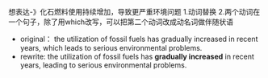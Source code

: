 想表达-》化石燃料使用持续增加，导致更严重环境问题
1.动词替换
2.两个动词在一个句子，除了用which改写，可以把第二个动词改成动名词做伴随状语
- original：
the utilization of fossil fuels has gradually increased in recent years, which leads to serious environmental problems.
- rewrite: 
the utilization of fossil fuels has **gradually increased** in recent years, leading to serious environmental problems.